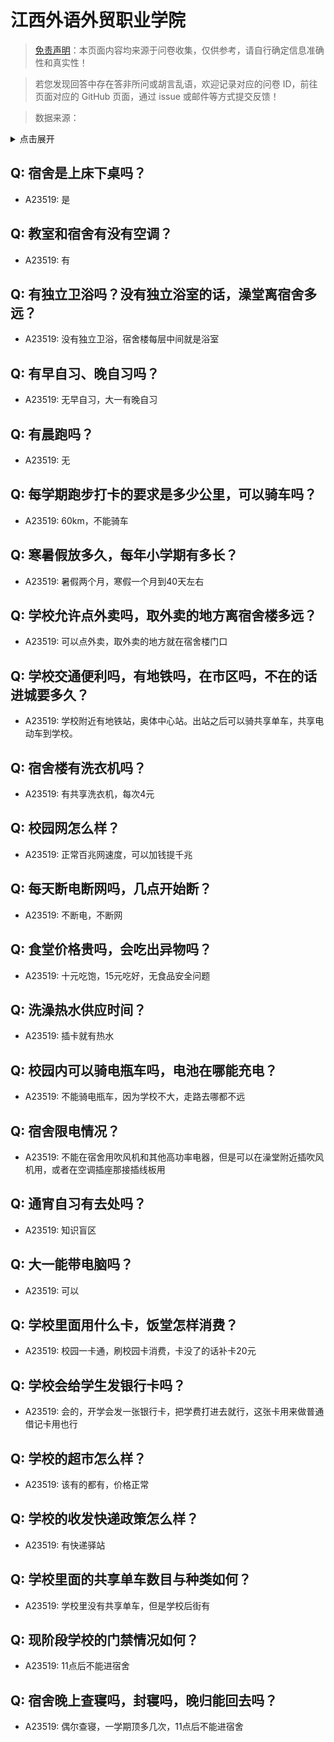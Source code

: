 # 江西外语外贸职业学院

> [免责声明](https://colleges.chat/#_3)：本页面内容均来源于问卷收集，仅供参考，请自行确定信息准确性和真实性！

> 若您发现回答中存在答非所问或胡言乱语，欢迎记录对应的问卷 ID，前往页面对应的 GitHub 页面，通过 issue 或邮件等方式提交反馈！

> 数据来源：

<details><summary>点击展开</summary>
<ul>
<li>A23519: 匿名 (2024 年 06 月)</li>
</ul>
</details>

## Q: 宿舍是上床下桌吗？

- A23519: 是

## Q: 教室和宿舍有没有空调？

- A23519: 有

## Q: 有独立卫浴吗？没有独立浴室的话，澡堂离宿舍多远？

- A23519: 没有独立卫浴，宿舍楼每层中间就是浴室

## Q: 有早自习、晚自习吗？

- A23519: 无早自习，大一有晚自习

## Q: 有晨跑吗？

- A23519: 无

## Q: 每学期跑步打卡的要求是多少公里，可以骑车吗？

- A23519: 60km，不能骑车

## Q: 寒暑假放多久，每年小学期有多长？

- A23519: 暑假两个月，寒假一个月到40天左右

## Q: 学校允许点外卖吗，取外卖的地方离宿舍楼多远？

- A23519: 可以点外卖，取外卖的地方就在宿舍楼门口

## Q: 学校交通便利吗，有地铁吗，在市区吗，不在的话进城要多久？

- A23519: 学校附近有地铁站，奥体中心站。出站之后可以骑共享单车，共享电动车到学校。

## Q: 宿舍楼有洗衣机吗？

- A23519: 有共享洗衣机，每次4元

## Q: 校园网怎么样？

- A23519: 正常百兆网速度，可以加钱提千兆

## Q: 每天断电断网吗，几点开始断？

- A23519: 不断电，不断网

## Q: 食堂价格贵吗，会吃出异物吗？

- A23519: 十元吃饱，15元吃好，无食品安全问题

## Q: 洗澡热水供应时间？

- A23519: 插卡就有热水

## Q: 校园内可以骑电瓶车吗，电池在哪能充电？

- A23519: 不能骑电瓶车，因为学校不大，走路去哪都不远

## Q: 宿舍限电情况？

- A23519: 不能在宿舍用吹风机和其他高功率电器，但是可以在澡堂附近插吹风机用，或者在空调插座那接插线板用

## Q: 通宵自习有去处吗？

- A23519: 知识盲区

## Q: 大一能带电脑吗？

- A23519: 可以

## Q: 学校里面用什么卡，饭堂怎样消费？

- A23519: 校园一卡通，刷校园卡消费，卡没了的话补卡20元

## Q: 学校会给学生发银行卡吗？

- A23519: 会的，开学会发一张银行卡，把学费打进去就行，这张卡用来做普通借记卡用也行

## Q: 学校的超市怎么样？

- A23519: 该有的都有，价格正常

## Q: 学校的收发快递政策怎么样？

- A23519: 有快递驿站

## Q: 学校里面的共享单车数目与种类如何？

- A23519: 学校里没有共享单车，但是学校后街有

## Q: 现阶段学校的门禁情况如何？

- A23519: 11点后不能进宿舍

## Q: 宿舍晚上查寝吗，封寝吗，晚归能回去吗？

- A23519: 偶尔查寝，一学期顶多几次，11点后不能进宿舍

